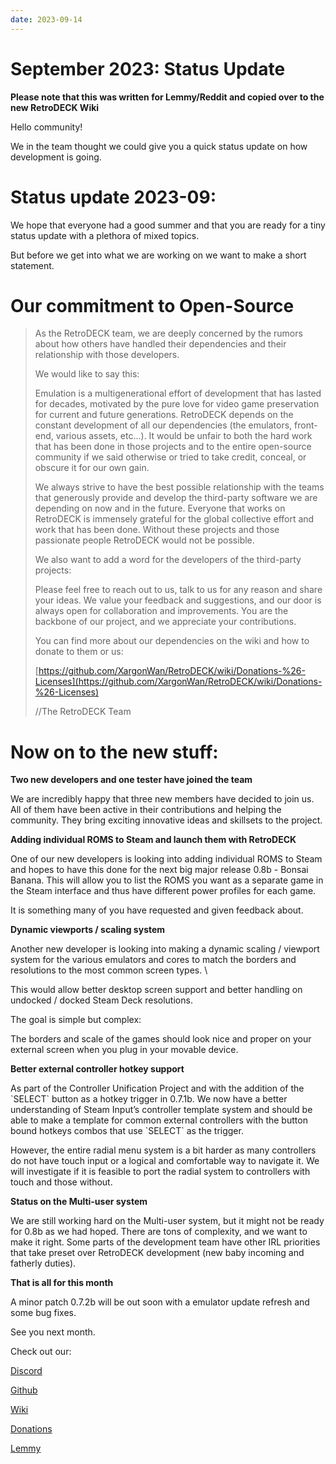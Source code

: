 ```yaml
---
date: 2023-09-14
---
```


# September 2023: Status Update

**Please note that this was written for Lemmy/Reddit and copied over to the new RetroDECK Wiki**

Hello community!

We in the team thought we could give you a quick status update on how development is going.

<!-- more -->


# Status update 2023-09:

We hope that everyone had a good summer and that you are ready for a tiny status update with a plethora of mixed topics.

But before we get into what we are working on we want to make a short statement.

<!-- more -->

# Our commitment to Open-Source



>As the RetroDECK team, we are deeply concerned by the rumors about how others have handled their dependencies and their relationship with those developers.
>
>We would like to say this:
>
>Emulation is a multigenerational effort of development that has lasted for decades, motivated by the pure love for video game preservation for current and future generations. RetroDECK depends on the constant development of all our dependencies (the emulators, front-end, various assets, etc...).  It would be unfair to both the hard work that has been done in those projects and to the entire open-source community if we said otherwise or tried to take credit, conceal, or obscure it for our own gain.
>
>We always strive to have the best possible relationship with the teams that generously provide and develop the third-party software we are depending on now and in the future. Everyone that works on RetroDECK is immensely grateful for the global collective effort and work that has been done. Without these projects and those passionate people RetroDECK would not be possible.
>
>We also want to add a word for the developers of the third-party projects:
>
>Please feel free to reach out to us, talk to us for any reason and share your ideas. We value your feedback and suggestions, and our door is always open for collaboration and improvements. You are the backbone of our project, and we appreciate your contributions.
>
>You can find more about our dependencies on the wiki and how to donate to them or us:
>
>[https://github.com/XargonWan/RetroDECK/wiki/Donations-%26-Licenses](https://github.com/XargonWan/RetroDECK/wiki/Donations-%26-Licenses)
>
>//The RetroDECK Team



# Now on to the new stuff:



**Two new developers and one tester have joined the team**

We are incredibly happy that three new members have decided to join us. All of them have been active in their contributions and helping the community. They bring exciting innovative ideas and skillsets to the project.



**Adding individual ROMS to Steam and launch them with RetroDECK**

One of our new developers is looking into adding individual ROMS to Steam and hopes to have this done for the next big major release 0.8b - Bonsai Banana. This will allow you to list the ROMS you want as a separate game in the Steam interface and thus have different power profiles for each game.

It is something many of you have requested and given feedback about.



**Dynamic viewports / scaling system**

Another new developer is looking into making a dynamic scaling / viewport system for the various emulators and cores to match the borders and resolutions to the most common screen types. \\

This would allow better desktop screen support and better handling on undocked / docked Steam Deck resolutions.



The goal is simple but complex:

The borders and scale of the games should look nice and proper on your external screen when you plug in your movable device.



**Better external controller hotkey support**

As part of the Controller Unification Project and with the addition of the \`SELECT\` button as a hotkey trigger in 0.7.1b. We now have a better understanding of Steam Input’s controller template system and should be able to make a template for common external controllers with the button bound hotkeys combos that use \`SELECT\` as the trigger.

However, the entire radial menu system is a bit harder as many controllers do not have touch input or a logical and comfortable way to navigate it. We will investigate if it is feasible to port the radial system to controllers with touch and those without.



**Status on the Multi-user system**

We are still working hard on the Multi-user system, but it might not be ready for 0.8b as we had hoped. There are tons of complexity, and we want to make it right. Some parts of the development team have other IRL priorities that take preset over RetroDECK development (new baby incoming and fatherly duties).



**That is all for this month**



A minor patch 0.7.2b will be out soon with a emulator update refresh and some bug fixes.



See you next month.



Check out our:

[Discord](https://discord.gg/WDc5C9YWMx)

[Github](https://github.com/XargonWan/RetroDECK)

[Wiki](https://github.com/XargonWan/RetroDECK/wiki)

[Donations](https://github.com/XargonWan/RetroDECK/wiki/Donations-%26-Licenses)

[Lemmy](https://lemmy.zip/c/retrodeck)
